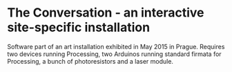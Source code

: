 # The Conversation - an interactive site-specific installation

Software part of an art installation exhibited in May 2015 in Prague. Requires two devices running Processing, two Arduinos running standard firmata for Processing, a bunch of photoresistors and a laser module.
